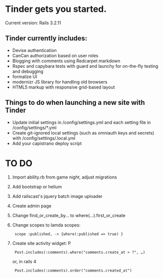 Tinder gets you started. 
========================

Current version: Rails 3.2.11

Tinder currently includes:
--------------------------

* Devise authentication 
* CanCan authorization based on user roles
* Blogging with comments using Redcarpet markdown
* Rspec and capybara tests with guard and launchy for on-the-fly testing and debugging
* formalize UI
* modernizr JS library for handling old browsers
* HTML5 markup with responsive grid-based layout

Things to do when launching a new site with Tinder
--------------------------------------------

* Update initial settings in /config/settings.yml and each setting file in /config/settings/*.yml
* Create git-ignored local settings (such as omniauth keys and secrets) with /config/settings/<environment>.local.yml
* Add your capistrano deploy script

TO DO
=====

1. Import ability.rb from game night, adjust migrations
2. Add bootstrap or helium
3. Add railscast's jquery batch image uploader
4. Create admin page
5. Change find_or_create_by… to where(…).first_or_create
6. Change scopes to lamda scopes: 

        scope :published, -> {where(:published => true) }

4. Create site activity widget: P

        Post.includes(:comments).where("comments.create_at > ?", …) 

    or, in rails 4

        Post.includes(:comments).order("comments.created_at")

